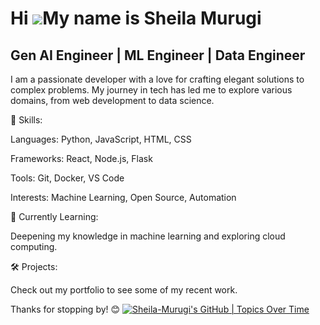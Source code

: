 Hi ![](https://user-images.githubusercontent.com/18350557/176309783-0785949b-9127-417c-8b55-ab5a4333674e.gif)My name is Sheila Murugi
======================================================================================================================================

Gen AI Engineer | ML Engineer | Data Engineer
---------------------------------------------

I am a passionate developer with a love for crafting elegant solutions to complex problems. My journey in tech has led me to explore various domains, from web development to data science.

🌟 Skills:

Languages: Python, JavaScript, HTML, CSS

Frameworks: React, Node.js, Flask

Tools: Git, Docker, VS Code

Interests: Machine Learning, Open Source, Automation

🌱 Currently Learning:

Deepening my knowledge in machine learning and exploring cloud computing.

🛠️ Projects:

Check out my portfolio to see some of my recent work.


Thanks for stopping by! 😊
[![Sheila-Murugi's GitHub | Topics Over Time](https://stats.quira.sh/Sheila-Murugi/topics-over-time?theme=light)](https://quira.sh?utm_source=widgets&utm_campaign=Sheila-Murugi)
